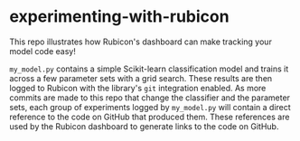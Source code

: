 # experimenting-with-rubicon

This repo illustrates how Rubicon's dashboard can make tracking
your model code easy!

`my_model.py` contains a simple Scikit-learn classification model
and trains it across a few parameter sets with a grid search.
These results are then logged to Rubicon with the library's `git`
integration enabled. As more commits are made to this repo that
change the classifier and the parameter sets, each group of
experiments logged by `my_model.py` will contain a direct reference
to the code on GitHub that produced them. These references are
used by the Rubicon dashboard to generate links to the code on
GitHub.
